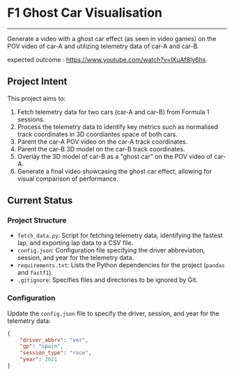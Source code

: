 # F1 Ghost Car Visualisation
---

Generate a video with a ghost car effect (as seen in video games) on the POV video of car-A and utilizing telemetry data of car-A and car-B.

expected outcome : https://www.youtube.com/watch?v=lXuAf8ly6hs

## Project Intent


This project aims to:
1. Fetch telemetry data for two cars (car-A and car-B) from Formula 1 sessions.
2. Process the telemetry data to identify key metrics such as normalised track coordinates in 3D coordiantes space of both cars.
3. Parent the car-A POV video on the car-A track coordinates.
4. Parent the car-B 3D model on the car-B track coordinates.
3. Overlay the 3D model of car-B as a "ghost car" on the POV video of car-A.
4. Generate a final video showcasing the ghost car effect, allowing for visual comparison of performance.

## Current Status


### Project Structure

- `fetch_data.py`: Script for fetching telemetry data, identifying the fastest lap, and exporting lap data to a CSV file.
- `config.json`: Configuration file specifying the driver abbreviation, session, and year for the telemetry data.
- `requirements.txt`: Lists the Python dependencies for the project (`pandas` and `fastf1`).
- `.gitignore`: Specifies files and directories to be ignored by Git.

### Configuration

Update the `config.json` file to specify the driver, session, and year for the telemetry data:
```json
{
    "driver_abbrv": "ver",
    "gp": "spain",
    "session_type": "race",
    "year": 2021
}
```
